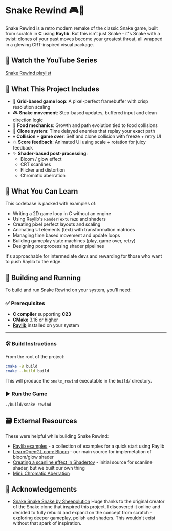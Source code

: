 # Snake Rewind 🎮🐍

Snake Rewind is a retro modern remake of the classic Snake game, built from scratch in **C** using **Raylib**. But this isn't just Snake - it's Snake with a twist: clones of your past moves become your greatest threat, all wrapped in a glowing CRT-inspired visual package.

## 🎥 Watch the YouTube Series

[Snake Rewind playlist](https://www.youtube.com/playlist?list=PLI7p1zrAYQeUb67kPtsyduLk1aJChzIQZ)

## 🚀 What This Project Includes

- 🧱 **Grid-based game loop**: A pixel-perfect framebuffer with crisp resolution scaling
- 🎮 **Snake movement**: Step-based updates, buffered input and clean direction logic
- 🍎 **Food mechanics**: Growth and path evolution tied to food collisions
- 🧠 **Clone system**: Time delayed enemies that replay your exact path
- 💀 **Collision + game over**: Self and clone collision with freeze + retry UI
- 💥 **Score feedback**: Animated UI using scale + rotation for juicy feedback
- ✨ **Shader-based post-processing**:
  - Bloom / glow effect
  - CRT scanlines
  - Flicker and distortion
  - Chromatic aberration

## 🧠 What You Can Learn

This codebase is packed with examples of:

- Writing a 2D game loop in C without an engine
- Using Raylib's `RenderTexture2D` and shaders
- Creating pixel perfect layouts and scaling
- Animating UI elements (text) with transformation matrices
- Managing time based movement and update loops
- Building gameplay state machines (play, game over, retry)
- Designing postprocessing shader pipelines

It's approachable for intermediate devs and rewarding for those who want to push Raylib to the edge.

## 🧪 Building and Running

To build and run Snake Rewind on your system, you'll need:

### ✅ Prerequisites

- **C compiler** supporting **C23**
- **CMake** 3.16 or higher
- [**Raylib**](https://www.raylib.com/) installed on your system

---

### 🛠 Build Instructions

From the root of the project:

```bash
cmake -B build
cmake --build build
```

This will produce the `snake_rewind` executable in the `build/` directory.

### ▶️ Run the Game

```bash
./build/snake-rewind
```

## 🗃️ External Resources

These were helpful while building Snake Rewind:

- [Raylib examples](https://www.raylib.com/examples.html) - a collection of examples for a quick start using Raylib
- [LearnOpenGL.com: Bloom](https://learnopengl.com/Advanced-Lighting/Bloom) - our main source for implemetation of bloom/glow shader
- [Creating a scanline effect in Shadertoy](https://agatedragon.blog/2024/01/26/shadertoy-scanline/) - initial source for scanline shader, but we built our own thing
- [Mini: Chromatic Aberration](https://mini.gmshaders.com/p/gm-shaders-mini-chromatic-aberration)

## 🙏 Acknowledgements

- [Snake Snake Snake by Sheepolution](https://sheepolution.itch.io/) Huge thanks to the original creator of the Snake clone that inspired this project. I discovered it online and decided to fully rebuild and expand on the concept from scratch - exploring deeper gameplay, polish and shaders. This wouldn't exist without that spark of inspiration.
